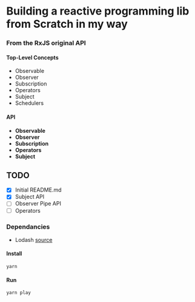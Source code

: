 # Building a reactive programming lib from Scratch in my way

### From the RxJS original API

#### Top-Level Concepts

- Observable
- Observer
- Subscription
- Operators
- Subject
- Schedulers

#### API

- <strong>Observable</strong>
- <strong>Observer</strong>
- <strong>Subscription</strong>
- <strong>Operators</strong>
- <strong>Subject</strong>

## TODO

- [x] Initial README.md
- [x] Subject API
- [ ] Observer Pipe API
- [ ] Operators

### Dependancies

- Lodash [source](https://github.com/lodash/lodash)

#### Install

```shell
yarn
```

#### Run

```shell
yarn play
```

